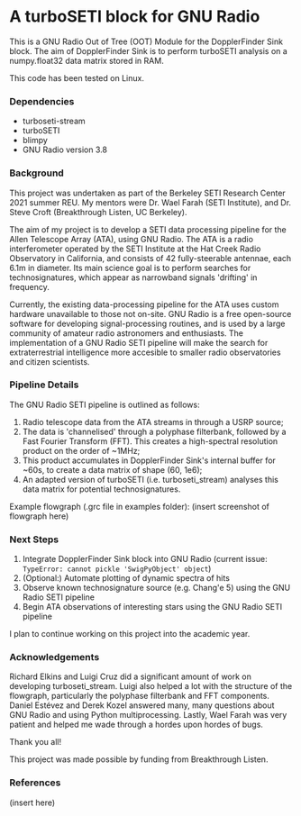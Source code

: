 # A turboSETI block for GNU Radio

This is a GNU Radio Out of Tree (OOT) Module for the DopplerFinder Sink block. The aim of DopplerFinder Sink is to perform turboSETI analysis on a numpy.float32 data matrix stored in RAM. 

This code has been tested on Linux.

### Dependencies

- turboseti-stream
- turboSETI
- blimpy
- GNU Radio version 3.8

### Background

This project was undertaken as part of the Berkeley SETI Research Center 2021 summer REU. My mentors were Dr. Wael Farah (SETI Institute), and Dr. Steve Croft (Breakthrough Listen, UC Berkeley).

The aim of my project is to develop a SETI data processing pipeline for the Allen Telescope Array (ATA), using GNU Radio. The ATA is a radio interferometer operated by the SETI Institute at the Hat Creek Radio Observatory in California, and consists of 42 fully-steerable antennae, each 6.1m in diameter. Its main science goal is to perform searches for technosignatures, which appear as narrowband signals 'drifting' in frequency. 

Currently, the existing data-processing pipeline for the ATA uses custom hardware unavailable to those not on-site. GNU Radio is a free open-source software for developing signal-processing routines, and is used by a large community of amateur radio astronomers and enthusiasts. The implementation of a GNU Radio SETI pipeline will make the search for extraterrestrial intelligence more accesible to smaller radio observatories and citizen scientists.

### Pipeline Details

The GNU Radio SETI pipeline is outlined as follows:
1. Radio telescope data from the ATA streams in through a USRP source;
2. The data is 'channelised' through a polyphase filterbank, followed by a Fast Fourier Transform (FFT). This creates a high-spectral resolution product on the order of ~1MHz;
3. This product accumulates in DopplerFinder Sink's internal buffer for ~60s, to create a data matrix of shape (60, 1e6);
4. An adapted version of turboSETI (i.e. turboseti_stream) analyses this data matrix for potential technosignatures.

Example flowgraph (.grc file in examples folder):
(insert screenshot of flowgraph here)

### Next Steps

1. Integrate DopplerFinder Sink block into GNU Radio (current issue: `TypeError: cannot pickle 'SwigPyObject' object`)
2. (Optional:) Automate plotting of dynamic spectra of hits
3. Observe known technosignature source (e.g. Chang'e 5) using the GNU Radio SETI pipeline
4. Begin ATA observations of interesting stars using the GNU Radio SETI pipeline

I plan to continue working on this project into the academic year.

### Acknowledgements

Richard Elkins and Luigi Cruz did a significant amount of work on developing turboseti_stream. Luigi also helped a lot with   the structure of the flowgraph, particularly the polyphase filterbank and FFT components. Daniel Estévez and Derek Kozel answered many, many questions about GNU Radio and using Python multiprocessing. Lastly, Wael Farah was very patient and helped me wade through a hordes upon hordes of bugs.

Thank you all!

This project was made possible by funding from Breakthrough Listen.

### References

(insert here)
